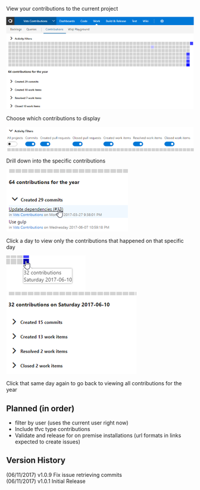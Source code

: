 View your contributions to the current project  

![contribution graph](img/contributionGraph.png)

Choose which contributions to display  

![filter options](img/filters.png)

Drill down into the specific contributions  

![specific contributions](img/timeWindow.png)  

Click a day to view only the contributions that happened on that specific day  

![click day](img/clickDay.png)  
![day window](img/dayWindow.png)

Click that same day again to go back to viewing all contributions for the year

## Planned (in order)
- filter by user (uses the current user right now)
- Include tfvc type contributions
- Validate and release for on premise installations (url formats in links expected to create issues)

## Version History
(06/11/2017) v1.0.9 Fix issue retrieving commits  
(06/11/2017) v1.0.1 Initial Release
